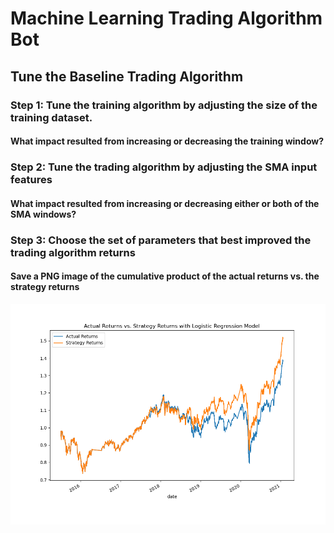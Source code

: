 # Machine Learning Trading Algorithm Bot
## Tune the Baseline Trading Algorithm
### Step 1: Tune the training algorithm by adjusting the size of the training dataset.
#### What impact resulted from increasing or decreasing the training window?

### Step 2: Tune the trading algorithm by adjusting the SMA input features
#### What impact resulted from increasing or decreasing either or both of the SMA windows?

### Step 3: Choose the set of parameters that best improved the trading algorithm returns
#### Save a PNG image of the cumulative product of the actual returns vs. the strategy returns
![alt=""](Images/plotResult_actRet_vs_stratRet.png)
